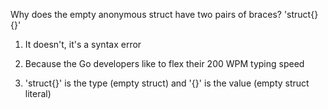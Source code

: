 Why does the empty anonymous struct have two pairs of braces? 'struct{}{}'



1. It doesn't, it's a syntax error


2. Because the Go developers like to flex their 200 WPM typing speed


3. 'struct{}' is the type (empty struct) and '{}' is the value (empty struct literal)